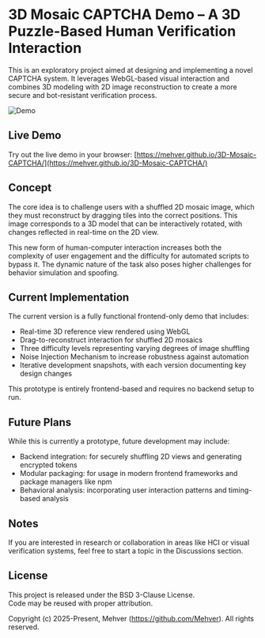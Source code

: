 # 3D Mosaic CAPTCHA Demo – A 3D Puzzle-Based Human Verification Interaction

This is an exploratory project aimed at designing and implementing a novel CAPTCHA system. It leverages WebGL-based visual interaction and combines 3D modeling with 2D image reconstruction to create a more secure and bot-resistant verification process.

![Demo](./documents/1.gif)

## Live Demo

Try out the live demo in your browser: 
[https://mehver.github.io/3D-Mosaic-CAPTCHA/](https://mehver.github.io/3D-Mosaic-CAPTCHA/)

## Concept

The core idea is to challenge users with a shuffled 2D mosaic image, which they must reconstruct by dragging tiles into the correct positions. This image corresponds to a 3D model that can be interactively rotated, with changes reflected in real-time on the 2D view.

This new form of human-computer interaction increases both the complexity of user engagement and the difficulty for automated scripts to bypass it. The dynamic nature of the task also poses higher challenges for behavior simulation and spoofing.

## Current Implementation

The current version is a fully functional frontend-only demo that includes:

- Real-time 3D reference view rendered using WebGL
- Drag-to-reconstruct interaction for shuffled 2D mosaics
- Three difficulty levels representing varying degrees of image shuffling
- Noise Injection Mechanism to increase robustness against automation
- Iterative development snapshots, with each version documenting key design changes

This prototype is entirely frontend-based and requires no backend setup to run.

## Future Plans

While this is currently a prototype, future development may include:

- Backend integration: for securely shuffling 2D views and generating encrypted tokens
- Modular packaging: for usage in modern frontend frameworks and package managers like npm
- Behavioral analysis: incorporating user interaction patterns and timing-based analysis

## Notes

If you are interested in research or collaboration in areas like HCI or visual verification systems, feel free to start a topic in the Discussions section.

## License

This project is released under the BSD 3-Clause License.  
Code may be reused with proper attribution.

Copyright (c) 2025-Present, Mehver (https://github.com/Mehver). All rights reserved.
